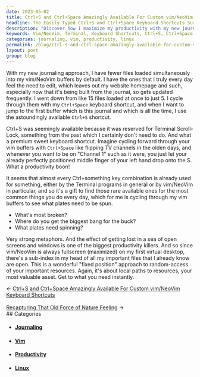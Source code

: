 ```yaml
---
date: 2023-05-02
title: Ctrl+S and Ctrl+Space Amazingly Available For Custom vim/NeoVim Keyboard Shortcuts
headline: The Easily Typed Ctrl+S and Ctrl+Space Keyboard Shortcuts Surprisingly Available to Give vim/NeoVim Productivity Boost!
description: "Discover how I maximize my productivity with my new journaling approach, allowing myself to edit multiple files with ease without getting lost in a sea of tabs. Utilize the astoundingly available `Ctrl+S` and `Ctrl+Space` keyboard shortcuts to quickly cycle through buffers and access important resources instantly. Get lost in a sea of open screens and windows no more!"
keywords: Vim/NeoVim, Terminal, Keyboard Shortcuts, Ctrl+S, Ctrl+Space, Journaling, Buffers, Website, Productivity, Metaphors, Resources, Fixed Position, Random-Access
categories: journaling, vim, productivity, linux
permalink: /blog/ctrl-s-and-ctrl-space-amazingly-available-for-custom-vim-neovim-keyboard-shortcuts/
layout: post
group: blog
---
```



With my new journaling approach, I have fewer files loaded simultaneously into
my vim/NeoVim buffers by default. I have the ones that I truly every day feel
the need to edit, which leaves out my website homepage and such, especially now
that it's being built from the journal, so gets updated frequently. I went down
from like 15 files loaded at once to just 5. I cycle through them with my
`Ctrl+Space` keyboard shortcut, and when I want to jump to the first buffer
which is this journal and which is all the time, I use the astoundingly
available `Ctrl+S` shortcut.

Ctrl+S was seemingly available because it was reserved for Terminal
Scroll-Lock, something from the past which I certainly don't need to do. And
what a premium sweet keyboard shortcut. Imagine cycling forward through your
vim buffers with `Ctrl+Space` like flipping TV channels in the olden days, and
whenever you want to be on "Channel 1" such as it were, you just let your
already perfectly positioned middle finger of your left hand drop onto the S.
What a productivity boon!

It seems that almost every Ctrl+something key combination is already used for
something, either by the Terminal programs in general or by vim/NeoVim in
particular, and so it's a gift to find those rare available ones for the most
common things you do every day, which for me is cycling through my vim buffers
to see what plates need to be spun.

- What's most broken?
- Where do you get the biggest bang for the buck?
- What plates need spinning?

Very strong metaphors. And the effect of getting lost in a sea of open screens
and windows is one of the biggest productivity killers. And so since vim/NeoVim
is always fullscreen (maximized) on my first virtual desktop, there's a
sub-index in my head of all my important files that I already know are open.
This is a wonderful "fixed position" approach to random-access of your
important resources. Again, it's about local paths to resources, your most
valuable asset. Get to what you need instantly.



















<div class="arrow-links"><div class="post-nav-prev"><span class="arrow">&larr;&nbsp;</span><a href="/blog/ctrl-s-and-ctrl-space-amazingly-available-for-custom-vim-neovim-keyboard-shortcuts/">Ctrl+S and Ctrl+Space Amazingly Available For Custom vim/NeoVim Keyboard Shortcuts</a></div> &nbsp; <div class="post-nav-next"><a href="/blog/recapturing-that-old-force-of-nature-feeling/">Recapturing That Old Force of Nature Feeling</a><span class="arrow">&nbsp;&rarr;</span></div></div>
## Categories

<ul>
<li><h4><a href='/journaling/'>Journaling</a></h4></li>
<li><h4><a href='/vim/'>Vim</a></h4></li>
<li><h4><a href='/productivity/'>Productivity</a></h4></li>
<li><h4><a href='/linux/'>Linux</a></h4></li></ul>